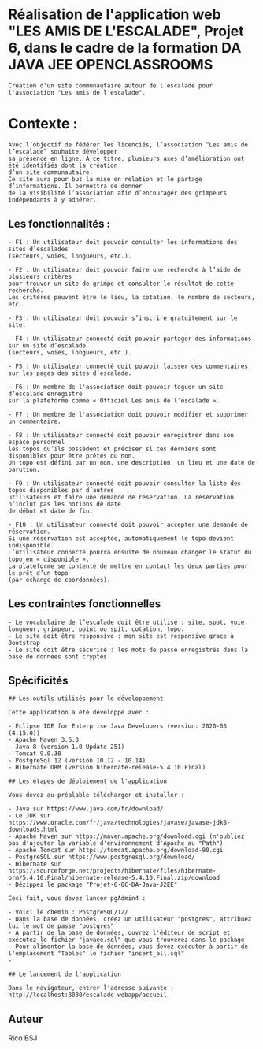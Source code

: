 # Réalisation de l'application web "LES AMIS DE L'ESCALADE", Projet 6, dans le cadre de la formation DA JAVA JEE OPENCLASSROOMS

	Création d'un site communautaire autour de l'escalade pour l'association "Les amis de l'escalade".

# Contexte :

	Avec l’objectif de fédérer les licenciés, l’association “Les amis de l’escalade” souhaite développer
	sa présence en ligne. À ce titre, plusieurs axes d’amélioration ont été identifiés dont la création 
	d’un site communautaire.
	Ce site aura pour but la mise en relation et le partage d’informations. Il permettra de donner 
	de la visibilité l’association afin d’encourager des grimpeurs indépendants à y adhérer.


## Les fonctionnalités :

	- F1 : Un utilisateur doit pouvoir consulter les informations des sites	d’escalades
	(secteurs, voies, longueurs, etc.).

	- F2 : Un utilisateur doit pouvoir faire une recherche à l’aide de plusieurs critères 
	pour trouver un site de grimpe et consulter le résultat de cette recherche. 
	Les critères peuvent être le lieu, la cotation, le nombre de secteurs, etc.

	- F3 : Un utilisateur doit pouvoir s’inscrire gratuitement sur le site.

	- F4 : Un utilisateur connecté doit pouvoir partager des informations sur un site d’escalade
	(secteurs, voies, longueurs, etc.).

	- F5 : Un utilisateur connecté doit pouvoir laisser des commentaires sur les pages des sites d’escalade.

	- F6 : Un membre de l'association doit pouvoir taguer un site d’escalade enregistré 
	sur la plateforme comme « Officiel Les amis de l’escalade ».

	- F7 : Un membre de l'association doit pouvoir modifier et supprimer un commentaire.

	- F8 : Un utilisateur connecté doit pouvoir enregistrer dans son espace	personnel 
	les topos qu’ils possèdent et préciser si ces derniers sont disponibles pour être prêtés ou non.
	Un topo est défini par un nom, une description, un lieu et une date de parution.

	- F9 : Un utilisateur connecté doit pouvoir consulter la liste des topos disponibles par d’autres 
	utilisateurs et faire une demande de réservation. La réservation n’inclut pas les notions de date 
	de début et date de fin.

	- F10 : Un utilisateur connecté doit pouvoir accepter une demande de réservation.
	Si une réservation est acceptée, automatiquement le topo devient indisponible. 
	L’utilisateur connecté pourra ensuite de nouveau changer le statut du topo en « disponible ».
	La plateforme se contente de mettre en contact les deux parties pour le	prêt d’un topo 
	(par échange de coordonnées).

	
## Les contraintes fonctionnelles

	- Le vocabulaire de l’escalade doit être utilisé : site, spot, voie, longueur, grimpeur, point ou spit, cotation, topo.
	- Le site doit être ​responsive : mon site est responsive grace à Bootstrap
	- Le site doit être sécurisé : les mots de passe enregistrés dans la base de données sont cryptés
	
## Spécificités
	
	## Les outils utilisés pour le développement

	Cette application a été développé avec :
	
	- Eclipse IDE for Enterprise Java Developers (version: 2020-03 (4.15.0))
	- Apache Maven 3.6.3
	- Java 8 (version 1.8 Update 251)
	- Tomcat 9.0.30
	- PostgreSql 12 (version 10.12 - 10.14)
	- Hibernate ORM (version hibernate-release-5.4.10.Final)
	
	## Les étapes de déploiement de l'application
	
	Vous devez au-préalable télécharger et installer :
	
	- Java sur https://www.java.com/fr/download/
	- Le JDK sur https://www.oracle.com/fr/java/technologies/javase/javase-jdk8-downloads.html
	- Apache Maven sur https://maven.apache.org/download.cgi (n'oubliez pas d'ajouter la variable d'environnement d'Apache au "Path")
	- Apache Tomcat sur https://tomcat.apache.org/download-90.cgi
	- PostgreSQL sur https://www.postgresql.org/download/
	- Hibernate sur https://sourceforge.net/projects/hibernate/files/hibernate-orm/5.4.10.Final/hibernate-release-5.4.10.Final.zip/download
	- Dézippez le package "Projet-6-OC-DA-Java-J2EE"
	
	Ceci fait, vous devez lancer pgAdmin4 :
	
	- Voici le chemin : PostgreSQL/12/
	- Dans la base de données, créez un utilisateur "postgres", attribuez lui le mot de passe "postgres"
	- A partir de la base de données, ouvrez l'éditeur de script et exécutez le fichier "javaee.sql" que vous trouverez dans le package
	- Pour alimenter la base de données, vous devez exécuter à partir de l'emplacement "Tables" le fichier "insert_all.sql"
	- 

    ## Le lancement de l'application

    Dans le navigateur, entrer l'adresse suivante :
    http://localhost:8080/escalade-webapp/accueil

## Auteur

Rico BSJ
